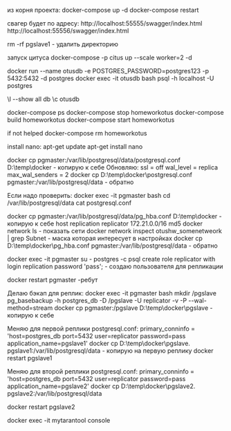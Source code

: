 ﻿из корня проекта:
docker-compose up -d
docker-compose restart

свагер будет по адресу:
http://localhost:55555/swagger/index.html
http://localhost:55556/swagger/index.html

rm -rf pgslave1 - удалить директорию

запуск цитуса
docker-compose -p citus up --scale worker=2 -d

docker run --name otusdb -e POSTGRES_PASSWORD=postgres123 -p 5432:5432 -d postgres
docker exec -it otusdb bash
psql -h localhost -U postgres

\l --show all db
\c otusdb

docker-compose ps
docker-compose stop homeworkotus
docker-compose build homeworkotus
docker-compose start homeworkotus

if not helped
docker-compose rm homeworkotus

install nano:
apt-get update
apt-get install nano

docker cp pgmaster:/var/lib/postgresql/data/postgresql.conf D:\temp\docker - копирую к себе
Обновляю:
	ssl = off
	wal_level = replica
	max_wal_senders = 2
docker cp D:\temp\docker\postgresql.conf pgmaster:/var/lib/postgresql/data - обратно

Если надо проверить:
docker exec -it pgmaster bash
cd /var/lib/postgresql/data
cat postgresql.conf

docker cp pgmaster:/var/lib/postgresql/data/pg_hba.conf D:\temp\docker - копирую к себе
host    replication     replicator 	172.21.0.0/16	md5
	docker network ls - показать сети
	docker network inspect otushw_somenetweork | grep Subnet - маска которая интересует в настройках
docker cp D:\temp\docker\pg_hba.conf pgmaster:/var/lib/postgresql/data - обратно

docker exec -it pgmaster su - postgres -c psql
create role replicator with login replication password 'pass'; - создаю пользователя для репликации

docker restart pgmaster -ребут

Делаю бэкап для реплик:
docker exec -it pgmaster bash
mkdir /pgslave
pg_basebackup -h postgres_db -D /pgslave -U replicator -v -P --wal-method=stream
docker cp pgmaster:/pgslave D:\temp\docker\pgslave - копирую к себе

Меняю для первой реплики postgresql.conf:
	primary_conninfo = 'host=postgres_db port=5432 user=replicator password=pass application_name=pgslave1'
docker cp D:\temp\docker\pgslave\. pgslave1:/var/lib/postgresql/data - копирую на первую реплику
docker restart pgslave1

Меняю для второй реплики postgresql.conf:
	primary_conninfo = 'host=postgres_db port=5432 user=replicator password=pass application_name=pgslave2'
docker cp D:\temp\docker\pgslave2\. pgslave2:/var/lib/postgresql/data

docker restart pgslave2


docker exec -it mytarantool console